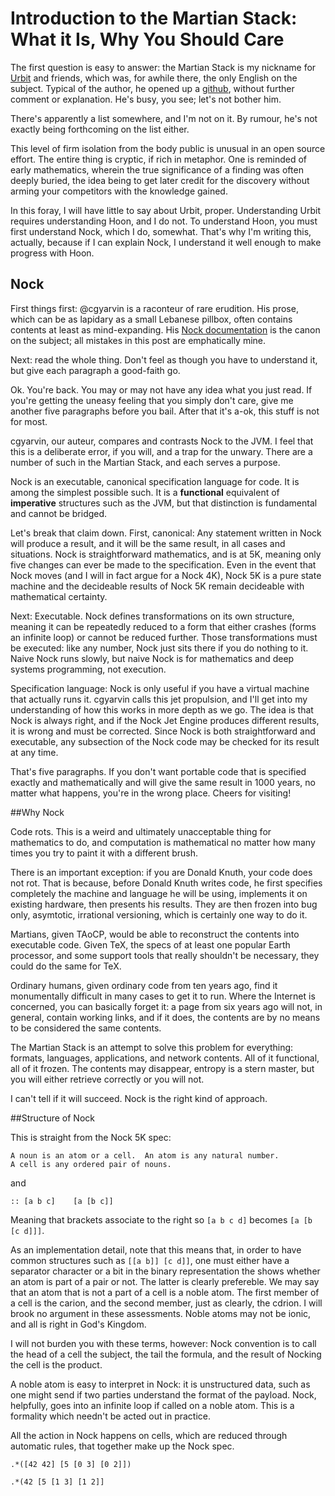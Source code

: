 # Introduction to the Martian Stack: What it Is, Why You Should Care

The first question is easy to answer: the Martian Stack is my nickname for [Urbit](http://moronlab.blogspot.com/) and friends, which was, for awhile there, the only English on the subject. Typical of the author, he opened up a [github](https://github.com/cgyarvin), without further comment or explanation. He's busy, you see; let's not bother him. 

There's apparently a list somewhere, and I'm not on it. By rumour, he's not exactly being forthcoming on the list either. 

This level of firm isolation from the body public is unusual in an open source effort. The entire thing is cryptic, if rich in metaphor. One is reminded of early mathematics, wherein the true significance of a finding was often deeply buried, the idea being to get later credit for the discovery without arming your competitors with the knowledge gained. 

In this foray, I will have little to say about Urbit, proper. Understanding Urbit requires understanding Hoon, and I do not. To understand Hoon, you must first understand Nock, which I do, somewhat. That's why I'm writing this, actually, because if I can explain Nock, I understand it well enough to make progress with Hoon. 

## Nock

First things first: @cgyarvin is a raconteur of rare erudition. His prose, which can be as lapidary as a small Lebanese pillbox, often contains contents at least as mind-expanding. His [Nock documentation](https://github.com/cgyarvin/urbit/blob/master/doc/book/1-nock.markdown) is the canon on the subject; all mistakes in this post are emphatically mine. 

Next: read the whole thing. Don't feel as though you have to understand it, but give each paragraph a good-faith go. 

Ok. You're back. You may or may not have any idea what you just read. If you're getting the uneasy feeling that you simply don't care, give me another five paragraphs before you bail. After that it's a-ok, this stuff is not for most. 

cgyarvin, our auteur, compares and contrasts Nock to the JVM. I feel that this is a deliberate error, if you will, and a trap for the unwary. There are a number of such in the Martian Stack, and each serves a purpose. 

Nock is an executable, canonical specification language for code. It is among the simplest possible such. It is a **functional** equivalent of **imperative** structures such as the JVM, but that distinction is fundamental and cannot be bridged. 

Let's break that claim down. First, canonical: Any statement written in Nock will produce a result, and it will be the same result, in all cases and situations. Nock is straightforward mathematics, and is at 5K, meaning only five changes can ever be made to the specification. Even in the event that Nock moves (and I will in fact argue for a Nock 4K), Nock 5K is a pure state machine and the decideable results of Nock 5K remain decideable with mathematical certainty. 

Next: Executable. Nock defines transformations on its own structure, meaning it can be repeatedly reduced to a form that either crashes (forms an infinite loop) or cannot be reduced further. Those transformations must be executed: like any number, Nock just sits there if you do nothing to it. Naive Nock runs slowly, but naive Nock is for mathematics and deep systems programming, not execution. 

Specification language: Nock is only useful if you have a virtual machine that actually runs it. cgyarvin calls this jet propulsion, and I'll get into my understanding of how this works in more depth as we go. The idea is that Nock is always right, and if the Nock Jet Engine produces different results, it is wrong and must be corrected. Since Nock is both straightforward and executable, any subsection of the Nock code may be checked for its result at any time.

That's five paragraphs. If you don't want portable code that is specified exactly and mathematically and will give the same result in 1000 years, no matter what happens, you're in the wrong place. Cheers for visiting!

##Why Nock

Code rots. This is a weird and ultimately unacceptable thing for mathematics to do, and computation is mathematical no matter how many times you try to paint it with a different brush. 

There is an important exception: if you are Donald Knuth, your code does not rot. That is because, before Donald Knuth writes code, he first specifies completely the machine and language he will be using, implements it on existing hardware, then presents his results. They are then frozen into bug only, asymtotic, irrational versioning, which is certainly one way to do it. 

Martians, given TAoCP, would be able to reconstruct the contents into executable code. Given TeX, the specs of at least one popular Earth processor, and some support tools that really shouldn't be necessary, they could do the same for TeX. 

Ordinary humans, given ordinary code from ten years ago, find it monumentally difficult in many cases to get it to run. Where the Internet is concerned, you can basically forget it: a page from six years ago will not, in general, contain working links, and if it does, the contents are by no means to be considered the same contents. 

The Martian Stack is an attempt to solve this problem for everything: formats, languages, applications, and network contents. All of it functional, all of it frozen. The contents may disappear, entropy is a stern master, but you will either retrieve correctly or you will not. 

I can't tell if it will succeed. Nock is the right kind of approach. 

##Structure of Nock

This is straight from the Nock 5K spec:

```
A noun is an atom or a cell.  An atom is any natural number.
A cell is any ordered pair of nouns.
```

and 

```
:: [a b c]    [a [b c]]
```

Meaning that brackets associate to the right so `[a b c d]` becomes `[a [b [c d]]]`.

As an implementation detail, note that this means that, in order to have common structures such as `[[a b]] [c d]]`, one must either have a separator character or a bit in the binary representation the shows whether an atom is part of a pair or not. The latter is clearly prefereble. We may say that an atom that is not a part of a cell is a noble atom. The first member of a cell is the carion, and the second member, just as clearly, the cdrion. I will brook no argument in these assessments. Noble atoms may not be ionic, and all is right in God's Kingdom.

I will not burden you with these terms, however: Nock convention is to call the head of a cell the subject, the tail the formula, and the result of Nocking the cell is the product. 

A noble atom is easy to interpret in Nock: it is unstructured data, such as one might send if two parties understand the format of the payload. Nock, helpfully, goes into an infinite loop if called on a noble atom. This is a formality which needn't be acted out in practice. 

All the action in Nock happens on cells, which are reduced through automatic rules, that together make up the Nock spec. 

`.*([42 42] [5 [0 3] [0 2]])`

`.*(42 [5 [1 3] [1 2]]`





